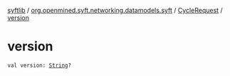[syftlib](../../index.md) / [org.openmined.syft.networking.datamodels.syft](../index.md) / [CycleRequest](index.md) / [version](./version.md)

# version

`val version: `[`String`](https://kotlinlang.org/api/latest/jvm/stdlib/kotlin/-string/index.html)`?`